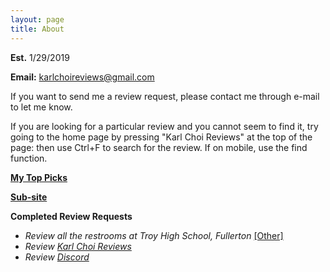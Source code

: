 ```yaml
---
layout: page
title: About
---
```


**Est.** 1/29/2019

**Email:** karlchoireviews@gmail.com

If you want to send me a review request, please contact me through e-mail to let me know. 

If you are looking for a particular review and you cannot seem to find it, try going to the home page by pressing "Karl Choi Reviews" at the top of the page: then use Ctrl+F to search for the review. If on mobile, use the find function.

**[My Top Picks](https://sites.google.com/view/kcrpicks/home)** 

**[Sub-site](https://kcxreviews.wordpress.com/)** 

**Completed Review Requests**

- *Review all the restrooms at Troy High School, Fullerton* [[Other]](https://karlcxu.github.io/KarlChoiReviews/Other.html)
- *Review [Karl Choi Reviews](https://karlcxu.github.io/KarlChoiReviews/2019/01/29/Kcxreviews.html)*
- *Review [Discord](https://karlcxu.github.io/KarlChoiReviews/2015/05/13/Discord.html)*

<head/>
